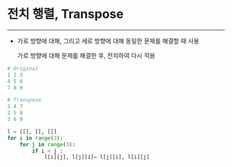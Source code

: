 # 전치 행렬, Transpose

---

- 가로 방향에 대해, 그리고 세로 방향에 대해 동일한 문제를 해결할 때 사용

  가로 방향에 대해 문제를 해결한 후, 전치하여 다시 적용

```python
# Original
1 2 3
4 5 6
7 8 9
```

```python
# Transpose
1 4 7
2 5 8
3 6 9
```

```python
l = [[], [], []]
for i in range(3):
    for j in range(3):
        if i < j :
            l[i][j], l[j][i]= l[j][i], l[i][j]
```